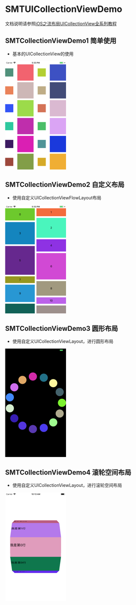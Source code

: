 # SMTUICollectionViewDemo

文档说明请参照[iOS之流布局UICollectionView全系列教程](https://blog.csdn.net/lvxiangan/article/details/73826108)

## SMTCollectionViewDemo1 简单使用

- 基本的UICollectionView的使用

![](https://raw.githubusercontent.com/SeaMoonTime/UICollectionViewDemo/master/Images/SMTCollectionViewDemo1.png)

## SMTCollectionViewDemo2 自定义布局

- 使用自定义UICollectionViewFlowLayout布局

![](https://raw.githubusercontent.com/SeaMoonTime/UICollectionViewDemo/master/Images/SMTCollectionViewDemo2.png)

## SMTCollectionViewDemo3 圆形布局

- 使用自定义UICollectionViewLayout，进行圆形布局

![](https://raw.githubusercontent.com/SeaMoonTime/UICollectionViewDemo/master/Images/SMTCollectionViewDemo3.png)

## SMTCollectionViewDemo4 滚轮空间布局

- 使用自定义UICollectionViewLayout，进行滚轮空间布局

![](https://raw.githubusercontent.com/SeaMoonTime/UICollectionViewDemo/master/Images/SMTCollectionViewDemo4.png)